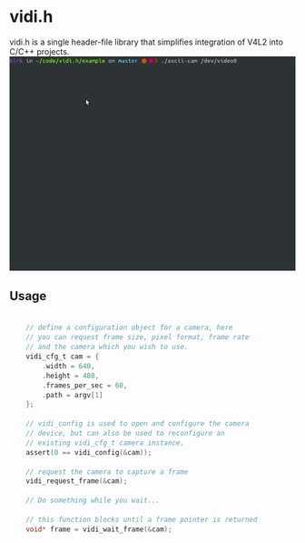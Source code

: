 # vidi.h
vidi.h is a single header-file library that simplifies integration of V4L2 into C/C++ projects.
![a vidi example](https://raw.githubusercontent.com/mrpossoms/vidi.h/master/.wave.gif)

## Usage
```C

	// define a configuration object for a camera, here
	// you can request frame size, pixel format, frame rate
	// and the camera which you wish to use.
	vidi_cfg_t cam = {
		.width = 640,
		.height = 480,
		.frames_per_sec = 60,
		.path = argv[1]
	};

	// vidi_config is used to open and configure the camera
	// device, but can also be used to reconfigure an
	// existing vidi_cfg_t camera instance.
	assert(0 == vidi_config(&cam));

	// request the camera to capture a frame
	vidi_request_frame(&cam);

	// Do something while you wait...

	// this function blocks until a frame pointer is returned
	void* frame = vidi_wait_frame(&cam);

```
